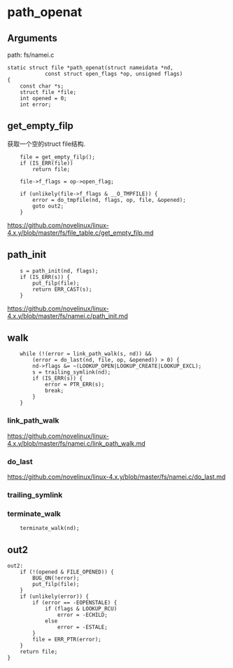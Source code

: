 path_openat
========================================

Arguments
----------------------------------------

path: fs/namei.c
```
static struct file *path_openat(struct nameidata *nd,
            const struct open_flags *op, unsigned flags)
{
    const char *s;
    struct file *file;
    int opened = 0;
    int error;
```

get_empty_filp
----------------------------------------

获取一个空的struct file结构.

```
    file = get_empty_filp();
    if (IS_ERR(file))
        return file;

    file->f_flags = op->open_flag;

    if (unlikely(file->f_flags & __O_TMPFILE)) {
        error = do_tmpfile(nd, flags, op, file, &opened);
        goto out2;
    }
```

https://github.com/novelinux/linux-4.x.y/blob/master/fs/file_table.c/get_empty_filp.md

path_init
----------------------------------------

```
    s = path_init(nd, flags);
    if (IS_ERR(s)) {
        put_filp(file);
        return ERR_CAST(s);
    }
```

https://github.com/novelinux/linux-4.x.y/blob/master/fs/namei.c/path_init.md

walk
----------------------------------------

```
    while (!(error = link_path_walk(s, nd)) &&
        (error = do_last(nd, file, op, &opened)) > 0) {
        nd->flags &= ~(LOOKUP_OPEN|LOOKUP_CREATE|LOOKUP_EXCL);
        s = trailing_symlink(nd);
        if (IS_ERR(s)) {
            error = PTR_ERR(s);
            break;
        }
    }
```

### link_path_walk

https://github.com/novelinux/linux-4.x.y/blob/master/fs/namei.c/link_path_walk.md

### do_last

https://github.com/novelinux/linux-4.x.y/blob/master/fs/namei.c/do_last.md

### trailing_symlink

### terminate_walk

```
    terminate_walk(nd);
```

out2
----------------------------------------

```
out2:
    if (!(opened & FILE_OPENED)) {
        BUG_ON(!error);
        put_filp(file);
    }
    if (unlikely(error)) {
        if (error == -EOPENSTALE) {
            if (flags & LOOKUP_RCU)
                error = -ECHILD;
            else
                error = -ESTALE;
        }
        file = ERR_PTR(error);
    }
    return file;
}
```